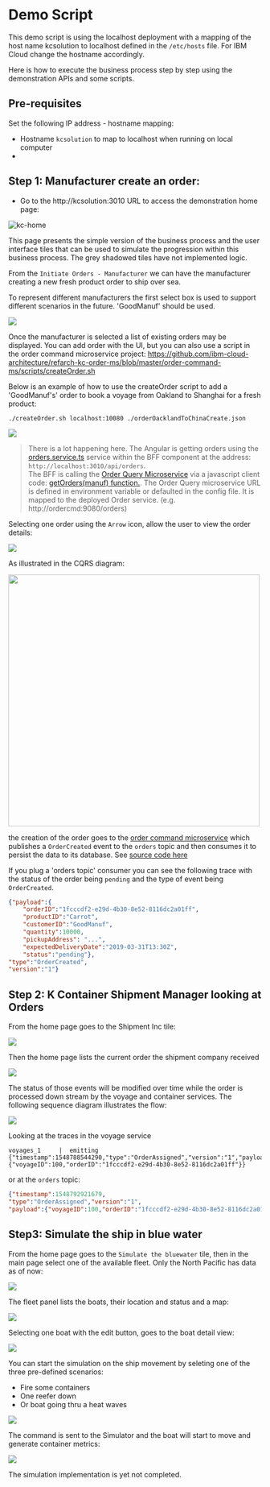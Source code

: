 # Demo Script 

This demo script is using the localhost deployment with a mapping of the host name kcsolution to localhost defined in the `/etc/hosts` file. For IBM Cloud change the hostname accordingly. 

Here is how to execute the business process step by step using the demonstration APIs and some scripts. 

## Pre-requisites

Set the following IP address - hostname mapping:

* Hostname `kcsolution` to map to localhost when running on local computer
* 

## Step 1: Manufacturer create an order:

* Go to the http://kcsolution:3010 URL to access the demonstration home page:

![kc-home](kc-home.png)

This page presents the simple version of the business process and the user interface tiles that can be used to simulate the progression within this business process. The grey shadowed tiles have not implemented logic. 

From the `Initiate Orders - Manufacturer` we can have the manufacturer creating a new fresh product order to ship over sea.

To represent different manufacturers the first select box is used to support different scenarios in the future. 'GoodManuf' should be used. 

![](kc-manuf-select.png)

Once the manufacturer is selected a list of existing orders may be displayed. You can add order with the UI, but you can also use a script in the order command microservice project: https://github.com/ibm-cloud-architecture/refarch-kc-order-ms/blob/master/order-command-ms/scripts/createOrder.sh

Below is an example of how to use the createOrder script to add a 'GoodManuf's' order to book a voyage from Oakland to Shanghai for a fresh product:
```
./createOrder.sh localhost:10080 ./orderOacklandToChinaCreate.json

```

![](kc-orders.png)

> There is a lot happening here. The Angular is getting orders using the [orders.service.ts](https://github.com/ibm-cloud-architecture/refarch-kc-ui/blob/master/ui/src/app/features/orders/orders.service.ts) service within the BFF component at the address: `http://localhost:3010/api/orders`.  
The BFF is calling the [Order Query Microservice](https://github.com/ibm-cloud-architecture/refarch-kc-order-ms/tree/master/order-query-ms) via a javascript client code: [getOrders(manuf) function.](https://github.com/ibm-cloud-architecture/refarch-kc-ui/blob/4b9d7d1241eaeeaee7fc01247a35b696f0b6d5b2/server/routes/OrderClient.ts#L12-L25). The Order Query microservice URL is defined in environment variable or defaulted in the config file. It is mapped to the deployed Order service. (e.g. http://ordercmd:9080/orders)

Selecting one order using the `Arrow` icon, allow the user to view the order details:

![](kc-order.png)

As illustrated in the CQRS diagram:

<img src="https://github.com/ibm-cloud-architecture/refarch-eda/blob/master/docs/evt-microservices/cqrs-es-api.png" width="500px">

the creation of the order goes to the [order command microservice](https://github.com/ibm-cloud-architecture/refarch-kc-order-ms/tree/master/order-command-ms) which publishes a `OrderCreated` event to the `orders` topic and then consumes it to persist the data to its database. See [source code here](https://github.com/ibm-cloud-architecture/refarch-kc-order-ms/blob/6de424c443c05262ae013620f5f11b4a1b2e6f90/order-command-ms/src/main/java/ibm/labs/kc/order/command/service/OrderCRUDService.java#L51-L74)


If you plug a 'orders topic' consumer you can see the following trace with the status of the order being `pending` and the type of event being `OrderCreated`. 

```json
{"payload":{
    "orderID":"1fcccdf2-e29d-4b30-8e52-8116dc2a01ff",
    "productID":"Carrot",
    "customerID":"GoodManuf",
    "quantity":10000,
    "pickupAddress": "...",
    "expectedDeliveryDate":"2019-03-31T13:30Z",
    "status":"pending"},
"type":"OrderCreated",
"version":"1"}

```

## Step 2: K Container Shipment Manager looking at Orders

From the home page goes to the Shipment Inc tile:

![](shipment-inc.png) 

Then the home page lists the current order the shipment company received

![](kc-shipment-home.png)

The status of those events will be modified over time while the order is processed down stream by the voyage and container services. The following sequence diagram illustrates the flow:

![](kc-order-seq-diag.png)  

Looking at the traces in the voyage service
```
voyages_1     |  emitting {"timestamp":1548788544290,"type":"OrderAssigned","version":"1","payload":{"voyageID":100,"orderID":"1fcccdf2-e29d-4b30-8e52-8116dc2a01ff"}}
```

or at the `orders` topic:

```json
{"timestamp":1548792921679,
"type":"OrderAssigned","version":"1",
"payload":{"voyageID":100,"orderID":"1fcccdf2-e29d-4b30-8e52-8116dc2a01ff"}}

```

## Step3: Simulate the ship in blue water

From the home page goes to the `Simulate the bluewater` tile, then in the main page select one of the available fleet. Only the North Pacific has data as of now:

![](kc-fleet-select.png)  

The fleet panel lists the boats, their location and status and a map:

![](kc-fleet-home.png)  

Selecting one boat with the edit button, goes to the boat detail view:

![](kc-ship-detail.png)  

You can start the simulation on the ship movement by seleting one of the three pre-defined scenarios:

* Fire some containers
* One reefer down
* Or boat going thru a heat waves

![](kc-ship-scenarios.png)  

The command is sent to the Simulator and the boat will start to move and generate container metrics:

![](boat-with-issues.png)  

The simulation implementation is yet not completed. 



